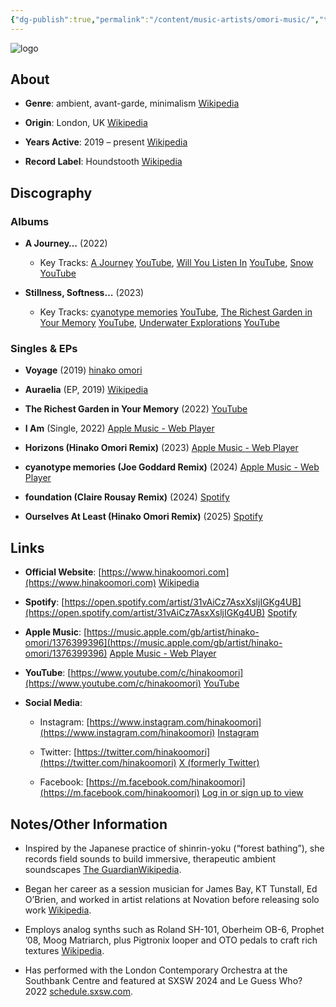 ```yaml
---
{"dg-publish":true,"permalink":"/content/music-artists/omori-music/","tags":["#MusicArtist"],"noteIcon":"","created":"2025-04-28T16:45:25.519+02:00","updated":"2025-04-28T17:00:45.684+02:00"}
---
```



<img src="/img/MALOGO/Omori.png" alt="logo" class="round-img round-img-100">

## About

- **Genre**: ambient, avant-garde, minimalism [Wikipedia](https://en.wikipedia.org/wiki/Hinako_Omori?utm_source=chatgpt.com)
    
- **Origin**: London, UK [Wikipedia](https://en.wikipedia.org/wiki/Hinako_Omori?utm_source=chatgpt.com)
    
- **Years Active**: 2019 – present [Wikipedia](https://en.wikipedia.org/wiki/Hinako_Omori?utm_source=chatgpt.com)
    
- **Record Label**: Houndstooth [Wikipedia](https://en.wikipedia.org/wiki/Hinako_Omori?utm_source=chatgpt.com)
    

## Discography

### Albums

- **A Journey…** (2022)
    
    - Key Tracks: [A Journey](https://www.youtube.com/watch?v=Kw9bVXKYE1g) [YouTube](https://www.youtube.com/watch?v=Kw9bVXKYE1g&utm_source=chatgpt.com), [Will You Listen In](https://www.youtube.com/watch?v=SrTTTleHfjk) [YouTube](https://www.youtube.com/watch?v=SrTTTleHfjk&utm_source=chatgpt.com), [Snow](https://www.youtube.com/watch?v=admPebpbvj0) [YouTube](https://www.youtube.com/watch?v=admPebpbvj0&utm_source=chatgpt.com)
        
- **Stillness, Softness…** (2023)
    
    - Key Tracks: [cyanotype memories](https://www.youtube.com/watch?v=rB3Ah_a1yzo) [YouTube](https://www.youtube.com/watch?v=rB3Ah_a1yzo&utm_source=chatgpt.com), [The Richest Garden in Your Memory](https://www.youtube.com/watch?v=DzSb1ls-i78) [YouTube](https://www.youtube.com/watch?v=DzSb1ls-i78&utm_source=chatgpt.com), [Underwater Explorations](https://www.youtube.com/watch?v=gB7CrM7oMto) [YouTube](https://www.youtube.com/watch?v=gB7CrM7oMto&utm_source=chatgpt.com)
        

### Singles & EPs

- **Voyage** (2019) [hinako omori](https://hinakoomori.bandcamp.com/album/voyage-2?utm_source=chatgpt.com)
    
- **Auraelia** (EP, 2019) [Wikipedia](https://en.wikipedia.org/wiki/Hinako_Omori?utm_source=chatgpt.com)
    
- **The Richest Garden in Your Memory** (2022) [YouTube](https://www.youtube.com/watch?v=DzSb1ls-i78&utm_source=chatgpt.com)
    
- **I Am** (Single, 2022) [Apple Music - Web Player](https://music.apple.com/gb/artist/hinako-omori/1376399396?utm_source=chatgpt.com)
    
- **Horizons (Hinako Omori Remix)** (2023) [Apple Music - Web Player](https://music.apple.com/gb/artist/hinako-omori/1376399396?utm_source=chatgpt.com)
    
- **cyanotype memories (Joe Goddard Remix)** (2024) [Apple Music - Web Player](https://music.apple.com/gb/artist/hinako-omori/1376399396?utm_source=chatgpt.com)
    
- **foundation (Claire Rousay Remix)** (2024) [Spotify](https://open.spotify.com/artist/31vAiCz7AsxXsljIGKg4UB?utm_source=chatgpt.com)
    
- **Ourselves At Least (Hinako Omori Remix)** (2025) [Spotify](https://open.spotify.com/artist/31vAiCz7AsxXsljIGKg4UB?utm_source=chatgpt.com)
    

## Links

- **Official Website**: [https://www.hinakoomori.com](https://www.hinakoomori.com) [Wikipedia](https://en.wikipedia.org/wiki/Hinako_Omori?utm_source=chatgpt.com)
    
- **Spotify**: [https://open.spotify.com/artist/31vAiCz7AsxXsljIGKg4UB](https://open.spotify.com/artist/31vAiCz7AsxXsljIGKg4UB) [Spotify](https://open.spotify.com/artist/31vAiCz7AsxXsljIGKg4UB?utm_source=chatgpt.com)
    
- **Apple Music**: [https://music.apple.com/gb/artist/hinako-omori/1376399396](https://music.apple.com/gb/artist/hinako-omori/1376399396) [Apple Music - Web Player](https://music.apple.com/gb/artist/hinako-omori/1376399396?utm_source=chatgpt.com)
    
- **YouTube**: [https://www.youtube.com/c/hinakoomori](https://www.youtube.com/c/hinakoomori) [YouTube](https://www.youtube.com/c/hinakoomori/featured?utm_source=chatgpt.com)
    
- **Social Media**:
    
    - Instagram: [https://www.instagram.com/hinakoomori](https://www.instagram.com/hinakoomori) [Instagram](https://www.instagram.com/p/DI0z7KCNPP6/?utm_source=chatgpt.com)
        
    - Twitter: [https://twitter.com/hinakoomori](https://twitter.com/hinakoomori) [X (formerly Twitter)](https://twitter.com/hinakoomori?utm_source=chatgpt.com)
        
    - Facebook: [https://m.facebook.com/hinakoomori](https://m.facebook.com/hinakoomori) [Log in or sign up to view](https://m.facebook.com/hinakoomori/photos/last-few-solo-shows-of-2024-in-bristol-baden-and-bonn-three-bs131024-stillness-s/960468142559817/?utm_source=chatgpt.com)
        

## Notes/Other Information

- Inspired by the Japanese practice of shinrin-yoku (“forest bathing”), she records field sounds to build immersive, therapeutic ambient soundscapes [The Guardian](https://www.theguardian.com/music/2022/mar/12/one-to-watch-hinako-omori-a-journey?utm_source=chatgpt.com)[Wikipedia](https://en.wikipedia.org/wiki/Hinako_Omori?utm_source=chatgpt.com).
    
- Began her career as a session musician for James Bay, KT Tunstall, Ed O’Brien, and worked in artist relations at Novation before releasing solo work [Wikipedia](https://en.wikipedia.org/wiki/Hinako_Omori?utm_source=chatgpt.com).
    
- Employs analog synths such as Roland SH-101, Oberheim OB-6, Prophet ’08, Moog Matriarch, plus Pigtronix looper and OTO pedals to craft rich textures [Wikipedia](https://en.wikipedia.org/wiki/Hinako_Omori?utm_source=chatgpt.com).
    
- Has performed with the London Contemporary Orchestra at the Southbank Centre and featured at SXSW 2024 and Le Guess Who? 2022 [schedule.sxsw.com](https://schedule.sxsw.com/2024/artists/2195685?utm_source=chatgpt.com).